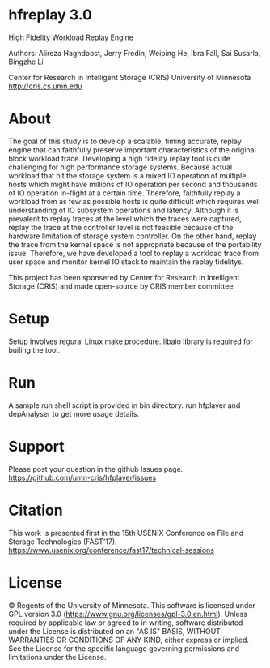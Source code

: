 hfreplay 3.0
========

High Fidelity Workload Replay Engine

Authors: Alireza Haghdoost, Jerry Fredin, Weiping He, Ibra Fall, Sai Susarla, Bingzhe Li

Center for Research in Intelligent Storage (CRIS)
University of Minnesota
http://cris.cs.umn.edu

About
========

The goal of this study is to develop a scalable, timing accurate, replay engine that can faithfully preserve important characteristics of the original block workload trace. Developing a high fidelity replay tool is quite challenging for high performance storage systems. Because actual workload that hit the storage system is a mixed IO operation of multiple hosts which might have millions of IO operation per second and thousands of IO operation in-flight at a certain time. Therefore, faithfully replay a workload from as few as possible hosts is quite difficult which requires well understanding of IO subsystem operations and latency.  Although it is prevalent to replay traces at the level which the traces were captured, replay the trace at the controller level is not feasible because of the hardware limitation of storage system controller. On the other hand, replay the trace from the kernel space is not appropriate because of the portability issue. Therefore, we have developed a tool to replay a workload trace from user space and monitor kernel IO stack to maintain the replay fidelitys. 

This project has been sponsered by Center for Research in Intelligent Storage (CRIS) and made open-source by CRIS member committee. 


Setup
========
Setup involves regural Linux make procedure. libaio library is required for builing the tool.


Run
========
A sample run shell script is provided in bin directory. run hfplayer and depAnalyser to get more usage details. 


Support
=======
Please post your question in the github Issues page. 
https://github.com/umn-cris/hfplayer/issues


Citation
=========
This work is presented first in the 15th USENIX Conference on File and Storage Technologies (FAST'17). 
https://www.usenix.org/conference/fast17/technical-sessions 

License
=======
© Regents of the University of Minnesota. This software is licensed under GPL version 3.0 (https://www.gnu.org/licenses/gpl-3.0.en.html).
Unless required by applicable law or agreed to in writing, software distributed under the License is distributed on an "AS IS" BASIS, WITHOUT WARRANTIES OR CONDITIONS OF ANY KIND, either express or implied. See the License for the specific language governing permissions and limitations under the License.


